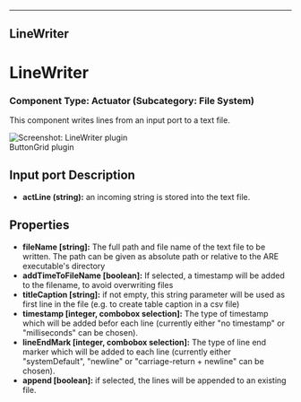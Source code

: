    
---
LineWriter
---

# LineWriter

### Component Type: Actuator (Subcategory: File System)

This component writes lines from an input port to a text file.

![Screenshot:
        LineWriter plugin](img/LineWriter.jpg "Screenshot: LineWriter plugin")  
ButtonGrid plugin

## Input port Description

*   **actLine (string):** an incoming string is stored into the text file.

## Properties

*   **fileName \[string\]:** The full path and file name of the text file to be written. The path can be given as absolute path or relative to the ARE executable's directory
*   **addTimeToFileName \[boolean\]:** If selected, a timestamp will be added to the filename, to avoid overwriting files
*   **titleCaption \[string\]:** if not empty, this string parameter will be used as first line in the file (e.g. to create table caption in a csv file)
*   **timestamp \[integer, combobox selection\]:** The type of timestamp which will be added befor each line (currently either "no timestamp" or "milliseconds" can be chosen).
*   **lineEndMark \[integer, combobox selection\]:** The type of line end marker which will be added to each line (currently either "systemDefault", "newline" or "carriage-return + newline" can be chosen).
*   **append \[boolean\]:** if selected, the lines will be appended to an existing file.